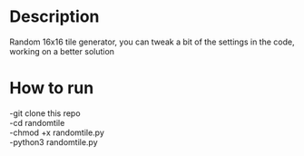 # Description

Random 16x16 tile generator, you can tweak a bit of the settings in the code, working on a better solution

# How to run 
-git clone this repo <br>
-cd randomtile <br>
-chmod +x randomtile.py <br>
-python3 randomtile.py

